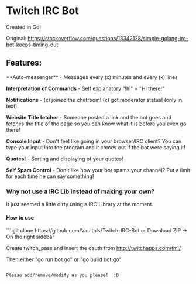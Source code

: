 <h1>Twitch IRC Bot</h1>
Created in Go!


Original: https://stackoverflow.com/questions/13342128/simple-golang-irc-bot-keeps-timing-out

<h2>Features:</h2>
**Auto-messenger** - Messages every (x) minutes and every (x) lines

**Interpretation of Commands** - Self explanatory "!hi" = "Hi there!"

**Notifications** - (x) joined the chatroom! (x) got moderator status! (only in text)

**Website Title fetcher** - Someone posted a link and the bot goes and fetches the title of the page so you can know what it is before you even go there!

**Console Input** - Don't feel like going in your browser/IRC client? You can type your input into the program and it comes out if the bot were saying it!

**Quotes!** - Sorting and displaying of your quotes!

**Self Spam Control** - Don't like how your bot spams your channel?  Put a limit for each time he can say something!

<h3>Why not use a IRC Lib instead of making your own?</h3>
It just seemed a little dirty using a IRC Library at the moment.

<h4>How to use</h4>
```
git clone https://github.com/Vaultpls/Twitch-IRC-Bot
or Download ZIP -> On the right sidebar

Create twitch_pass and insert the oauth from
http://twitchapps.com/tmi/

Then either "go run bot.go" or "go build bot.go"
```

Please add/remove/modify as you please!  :D
